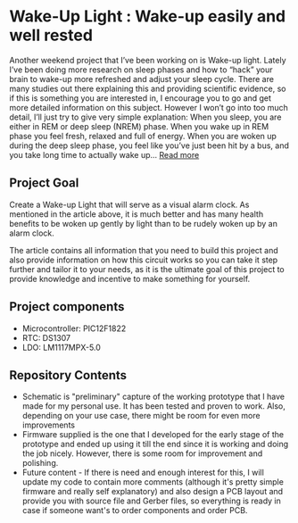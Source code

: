 # Wake-Up Light : Wake-up easily and well rested



Another weekend project that I’ve been working on is Wake-up light. Lately I’ve been doing more research on sleep phases and how to “hack” your brain to wake-up more refreshed and adjust your sleep cycle. There are many studies out there explaining this and providing scientific evidence, so if this is something you are interested in, I encourage you to go and get more detailed information on this subject. However I won’t go into too much detail, I’ll just try to give very simple explanation: When you sleep, you are either in REM or deep sleep (NREM) phase. When you wake up in REM phase you feel fresh, relaxed and full of energy. When you are woken up during the deep sleep phase, you feel like you’ve just been hit by a bus, and you take long time to actually wake up... [Read more](http://sasakaranovic.com/projects/diy-wake-up-light-wake-up-easily-and-well-rested/ "Read it on www.SasaKaranovic.com")

## Project Goal
Create a Wake-up Light that will serve as a visual alarm clock. As mentioned in the article above, it is much better and has many health benefits to be woken up gently by light than to be rudely woken up by an alarm clock.

The article contains all information that you need to build this project and also provide information on how this circuit works so you can take it step further and tailor it to your needs, as it is the ultimate goal of this project to provide knowledge and incentive to make something for yourself.

## Project components
- Microcontroller: PIC12F1822
- RTC: DS1307
- LDO: LM1117MPX-5.0

## Repository Contents
- Schematic is "preliminary" capture of the working prototype that I have made for my personal use. It has been tested and proven to work. Also, depending on your use case, there might be room for even more improvements
- Firmware supplied is the one that I developed for the early stage of the prototype and ended up using it till the end since it is working and doing the job nicely. However, there is some room for improvement and polishing.
- Future content - If there is need and enough interest for this, I will update my code to contain more comments (although it's pretty simple firmware and really self explanatory) and also design a PCB layout and provide you with source file and Gerber files, so everything is ready in case if someone want's to order components and order PCB.

